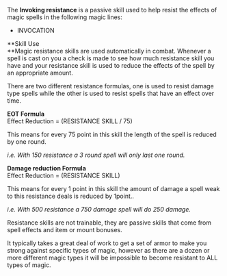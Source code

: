 The **Invoking resistance** is a passive skill used to help resist the effects of magic spells in the following magic lines:

*   INVOCATION

**Skill Use  
**Magic resistance skills are used automatically in combat. Whenever a spell is cast on you a check is made to see how much resistance skill you have and your resistance skill is used to reduce the effects of the spell by an appropriate amount.

There are two different resistance formulas, one is used to resist damage type spells while the other is used to resist spells that have an effect over time.

**EOT Formula**  
Effect Reduction = (RESISTANCE SKILL / 75)  
  
This means for every 75 point in this skill the length of the spell is reduced by one round.

_i.e. With 150 resistance a 3 round spell will only last one round._

**Damage reduction Formula**  
Effect Reduction = (RESISTANCE SKILL)  
  
This means for every 1 point in this skill the amount of damage a spell weak to this resistance deals is reduced by 1point..

_i.e. With 500 resistance a 750 damage spell will do 250 damage._

Resistance skills are not trainable, they are passive skills that come from spell effects and item or mount bonuses.

It typically takes a great deal of work to get a set of armor to make you strong against specific types of magic, however as there are a dozen or more different magic types it will be impossible to become resistant to ALL types of magic.